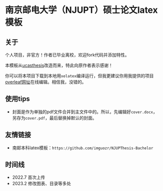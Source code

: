 # 南京邮电大学（NJUPT）硕士论文latex模板

## 关于

个人项目，非官方！作者已毕业离校，欢迎fork代码并添加特性。

本模板从[ucasthesis](https://github.com/mohuangrui/ucasthesis)改造而来，特此向原作者表示感谢！

你可以将本项目下载到本地用`xelatex`编译运行，但我更建议你用我提供的项目[overleaf网址](https://www.overleaf.com/latex/templates/njupt-master-thesis-template/fxwgvmcybdjp)在线编辑。相信我，没错的。

## 使用tips

- 封面是作为单独的pdf文件合并到主文件中的。所以，先编辑好`cover.docx`，另存为`cover.pdf`，最后替换掉默认的封面。

## 友情链接

- 南邮本科latex模板：`https://github.com/imguozr/NJUPThesis-Bachelor`

## 时间线

- 2022.7 首次上传
- 2023.2 修改图表、目录等多处
